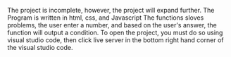 The project is incomplete, however, the project will expand further. 
The Program is written in html, css, and Javascript
The functions sloves problems, the user enter a number, and based 
on the user's answer, the function will output a condition. 
To open the project, you must do so using visual studio code, 
then click live server in the bottom right hand corner of the 
visual studio code.
